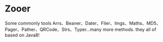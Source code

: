 # Zooer
Some commonly tools
Arrs、Beaner、Dater、Filer、Imgs、Maths、MD5、Pager、Pather、QRCode、Strs、Typer...many more methods. they all of based on Java8!
